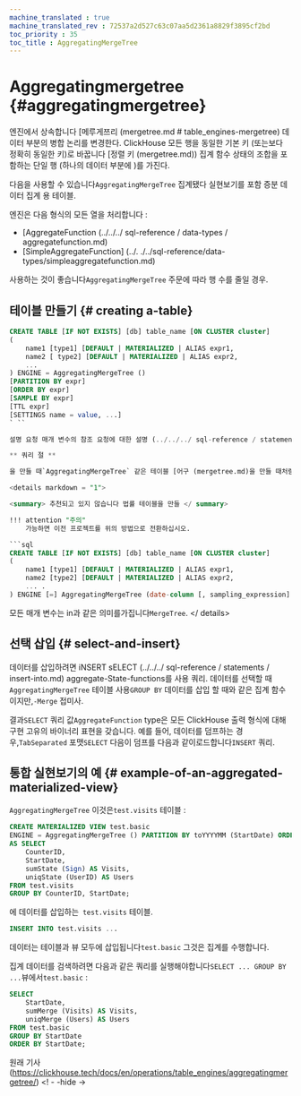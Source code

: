 ```yaml
--- 
machine_translated : true 
machine_translated_rev : 72537a2d527c63c07aa5d2361a8829f3895cf2bd 
toc_priority : 35 
toc_title : AggregatingMergeTree 
--- 
```


# Aggregatingmergetree {#aggregatingmergetree} 

엔진에서 상속합니다 [메루게쯔리 (mergetree.md # table_engines-mergetree) 데이터 부분의 병합 논리를 변경한다. ClickHouse 모든 행을 동일한 기본 키 (또는보다 정확히 동일한 키)로 바꿉니다 [정렬 키 (mergetree.md)) 집계 함수 상태의 조합을 포함하는 단일 행 (하나의 데이터 부분에 )를 가진다. 

다음을 사용할 수 있습니다`AggregatingMergeTree` 집계됐다 실현보기를 포함 증분 데이터 집계 용 테이블. 

엔진은 다음 형식의 모든 열을 처리합니다 : 

- [AggregateFunction (../../../ sql-reference / data-types / aggregatefunction.md) 
- [SimpleAggregateFunction] (../. ./../sql-reference/data-types/simpleaggregatefunction.md) 

사용하는 것이 좋습니다`AggregatingMergeTree` 주문에 따라 행 수를 줄일 경우.

## 테이블 만들기 {# creating a-table} 

```sql 
CREATE TABLE [IF NOT EXISTS] [db] table_name [ON CLUSTER cluster] 
( 
    name1 [type1] [DEFAULT | MATERIALIZED | ALIAS expr1, 
    name2 [ type2] [DEFAULT | MATERIALIZED | ALIAS expr2, 
    ... 
) ENGINE = AggregatingMergeTree () 
[PARTITION BY expr] 
[ORDER BY expr] 
[SAMPLE BY expr] 
[TTL expr] 
[SETTINGS name = value, ...] 
` `` 

설명 요청 매개 변수의 참조 요청에 대한 설명 (../../../ sql-reference / statements / create.md) 

** 쿼리 절 ** 

을 만들 때`AggregatingMergeTree` 같은 테이블 [어구 (mergetree.md)을 만들 때처럼 필요합니다. `MergeTree` 테이블. 

<details markdown = "1"> 

<summary> 추천되고 있지 않습니다 법률 테이블을 만들 </ summary>

!!! attention "주의" 
    가능하면 이전 프로젝트를 위의 방법으로 전환하십시오. 

```sql 
CREATE TABLE [IF NOT EXISTS] [db] table_name [ON CLUSTER cluster] 
( 
    name1 [type1] [DEFAULT | MATERIALIZED | ALIAS expr1, 
    name2 [type2] [DEFAULT | MATERIALIZED | ALIAS expr2, 
    ... . 
) ENGINE [=] AggregatingMergeTree (date-column [, sampling_expression] (primary, key), index_granularity) 
``` 

모든 매개 변수는 in과 같은 의미를가집니다`MergeTree`. 
</ details> 

## 선택 삽입 {# select-and-insert} 

데이터를 삽입하려면 iNSERT sELECT (../../../ sql-reference / statements / insert-into.md) aggregate-State-functions를 사용 쿼리. 
데이터를 선택할 때`AggregatingMergeTree` 테이블 사용`GROUP BY` 데이터를 삽입 할 때와 같은 집계 함수이지만,`-Merge` 접미사.

결과`SELECT` 쿼리 값`AggregateFunction` type은 모든 ClickHouse 출력 형식에 대해 구현 고유의 바이너리 표현을 갖습니다. 예를 들어, 데이터를 덤프하는 경우,`TabSeparated` 포맷`SELECT` 다음이 덤프를 다음과 같이로드합니다`INSERT` 쿼리. 

## 통합 실현보기의 예 {# example-of-an-aggregated-materialized-view} 

`AggregatingMergeTree` 이것은`test.visits` 테이블 : 

```sql 
CREATE MATERIALIZED VIEW test.basic 
ENGINE = AggregatingMergeTree () PARTITION BY toYYYYMM (StartDate) ORDER BY (CounterID, StartDate) 
AS SELECT 
    CounterID, 
    StartDate, 
    sumState (Sign) AS Visits, 
    uniqState (UserID) AS Users 
FROM test.visits 
GROUP BY CounterID, StartDate; 
``` 

에 데이터를 삽입하는` test.visits` 테이블. 

```sql
INSERT INTO test.visits ... 
``` 

데이터는 테이블과 뷰 모두에 삽입됩니다`test.basic` 그것은 집계를 수행합니다. 

집계 데이터를 검색하려면 다음과 같은 쿼리를 실행해야합니다`SELECT ... GROUP BY ...`뷰에서`test.basic` : 

```sql 
SELECT 
    StartDate, 
    sumMerge (Visits) AS Visits, 
    uniqMerge (Users) AS Users 
FROM test.basic 
GROUP BY StartDate 
ORDER BY StartDate; 
``` 

원래 기사 (https://clickhouse.tech/docs/en/operations/table_engines/aggregatingmergetree/) <! - -hide ->
